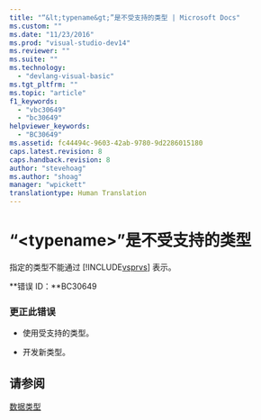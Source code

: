 ```yaml
---
title: "“&lt;typename&gt;”是不受支持的类型 | Microsoft Docs"
ms.custom: ""
ms.date: "11/23/2016"
ms.prod: "visual-studio-dev14"
ms.reviewer: ""
ms.suite: ""
ms.technology: 
  - "devlang-visual-basic"
ms.tgt_pltfrm: ""
ms.topic: "article"
f1_keywords: 
  - "vbc30649"
  - "bc30649"
helpviewer_keywords: 
  - "BC30649"
ms.assetid: fc44494c-9603-42ab-9780-9d2286015180
caps.latest.revision: 8
caps.handback.revision: 8
author: "stevehoag"
ms.author: "shoag"
manager: "wpickett"
translationtype: Human Translation
---
```

# “&lt;typename&gt;”是不受支持的类型
指定的类型不能通过 [!INCLUDE[vsprvs](../../csharp/includes/vsprvs_md.md)] 表示。  
  
 **错误 ID：**BC30649  
  
### 更正此错误  
  
-   使用受支持的类型。  
  
-   开发新类型。  
  
## 请参阅  
 [数据类型](../../visual-basic/language-reference/data-types/data-type-summary.md)
